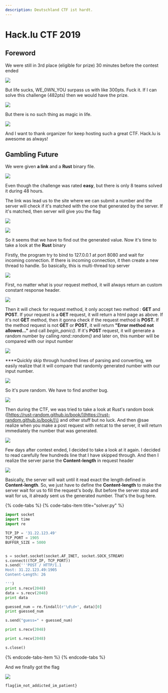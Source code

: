 ```yaml
---
description: Deutschland CTF ist hardt.
---
```


# Hack.lu CTF 2019

## Foreword

We were still in 3rd place \(eligible for prize\) 30 minutes before the contest ended

![](.gitbook/assets/image%20%28155%29.png)

But life sucks, WE\_0WN\_YOU surpass us with like 300pts.  Fuck it. If I can solve this challenge \(482pts\) then we would have the prize.

![](.gitbook/assets/image%20%28187%29.png)

But there is no such thing as magic in life.

![](.gitbook/assets/image%20%28121%29.png)

And I want to thank organizer for keep hosting such a great CTF. Hack.lu is awesome as always! 

## Gambling Future

We were given **a link** and a **Rust** binary file.

![](.gitbook/assets/image%20%2881%29.png)

Even though the challenge was rated **easy**, but there is only 8 teams solved it during 48 hours.

The link was lead us to the site where we can submit a number and the server will check if it's matched with the one that generated by the server. If it's matched, then server will give you the flag

![](.gitbook/assets/image%20%2822%29.png)

![](.gitbook/assets/image%20%28161%29.png)



So it seems that we have to find out the generated value. Now it's time to take a look at the **Rust** binary

Firstly, the program try to bind to 127.0.0.1 at port 8080 and wait for incoming connection. If there is incoming connection, it then create a new thread to handle. So basically, this is multi-thread tcp server

![](.gitbook/assets/image%20%28160%29.png)

First, no matter what is your request method, it will always return an custom constant response header.

![](.gitbook/assets/image%20%28215%29.png)

Then it will check for request method, it only accept two method : **GET** and **POST**. If your request is a **GET** request, it will return a html page as above. If it's not **GET** method, then it gonna check if the request method is **POST.** If the method request is not **GET** or **POST**, it will return **"Error method not allowed..."** and call _begin\_panic\(\)_. If it's **POST** request, it will generate a random number by calling _rand::random\(\)_ and later on, this number will be compared with our input number 

![](.gitbook/assets/image%20%28175%29.png)

 ****Quickly skip through hundred lines of parsing and converting, we easily realize that it will compare that randomly generated number with our input number.

![](.gitbook/assets/image%20%281%29.png)

So it's pure random. We have to find another bug.

![](.gitbook/assets/image%20%2817%29.png)

Then during the CTF, we was tried to take a look at Rust's random book \([https://rust-random.github.io/book/](https://rust-random.github.io/book/)\) and other stuff but no luck. And then @sae realize when you make a post request with netcat to the server, it will return immediately the number that was generated.  


![](.gitbook/assets/image%20%28124%29.png)

Few days after contest ended, I decided to take a look at it again. I decided to read carefully few hundreds line that I have skipped through. And then I realize the server parse the **Content-length** in request header  


![](.gitbook/assets/image%20%2882%29.png)

Basically,  the server will wait until it read exact the length defined in **Content-length**. So, we just have to define the **Content-length** to make the server wait for us to fill the request's body. But before the server stop and wait for us, it already sent us the generated number. That's the bug here.

{% code-tabs %}
{% code-tabs-item title="solver.py" %}
```python
import socket
import time
import re

TCP_IP = '31.22.123.49'
TCP_PORT = 1905
BUFFER_SIZE = 5000


s = socket.socket(socket.AF_INET, socket.SOCK_STREAM)
s.connect((TCP_IP, TCP_PORT))
s.send('''POST / HTTP/1.1
Host: 31.22.123.49:1905
Content-Length: 26

''')
print s.recv(2048)
data = s.recv(2048)
print data

guessed_num = re.findall(r'\d\d+', data)[0]
print guessed_num

s.send("guess=" + guessed_num)

print s.recv(2048)

print s.recv(2048)

s.close()
```
{% endcode-tabs-item %}
{% endcode-tabs %}

And we finally got the flag  


![](.gitbook/assets/image%20%28230%29.png)

```text
flag{im_not_addicted_im_patient}
```

